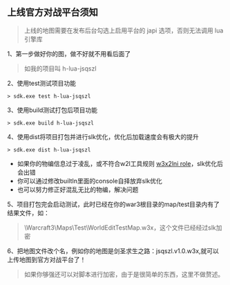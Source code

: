 ## 上线官方对战平台须知

> 上线的地图需要在发布后台勾选上启用平台的 japi 选项，否则无法调用 lua 引擎库

1、第一步做好你的图，做不好就不用看后面了

> 如我的项目叫 h-lua-jsqszl

2、使用test测试项目功能

```
> sdk.exe test h-lua-jsqszl
```

3、使用build测试打包后项目功能

```
> sdk.exe build h-lua-jsqszl
```

4、使用dist将项目打包并进行slk优化，优化后加载速度会有极大的提升

```
> sdk.exe dist h-lua-jsqszl
```

* 如果你的物编信息过于凌乱，或不符合w2l工具规则 [w3x2lni role](https://sumneko.github.io/w3x2lni)，slk优化后会出错
* 你可以通过修改builtIn里面的console自择放弃slk优化
* 也可以努力修正好混乱无比的物编，解决问题

5、项目打包完会启动测试，此时已经在你的war3根目录的map/test目录内有了结果文件，如：

> \Warcraft3\Maps\Test\WorldEditTestMap.w3x，这个文件已经经过slk加密

6、把地图文件改个名，例如你的地图是剑圣求生之路：jsqszl.v1.0.w3x,就可以上传地图到官方对战平台了！

> 如果你够强还可以对脚本进行加密，由于是很简单的东西，这里不做赘述。
